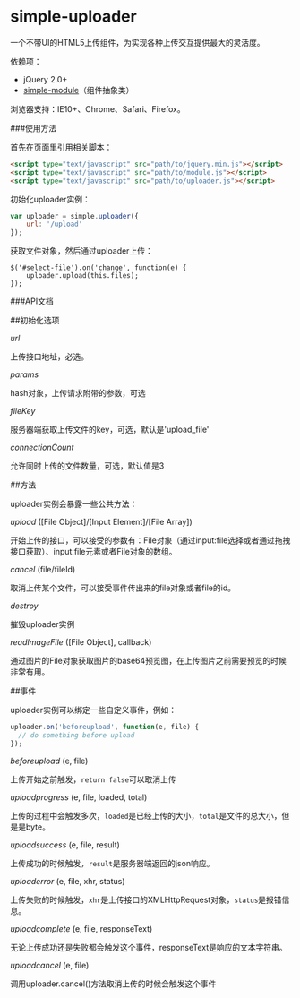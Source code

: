 simple-uploader
===============

一个不带UI的HTML5上传组件，为实现各种上传交互提供最大的灵活度。

依赖项：
* jQuery 2.0+
* [simple-module](https://github.com/mycolorway/simple-module)（组件抽象类）

浏览器支持：IE10+、Chrome、Safari、Firefox。

###使用方法

首先在页面里引用相关脚本：

```html
<script type="text/javascript" src="path/to/jquery.min.js"></script>
<script type="text/javascript" src="path/to/module.js"></script>
<script type="text/javascript" src="path/to/uploader.js"></script>

```

初始化uploader实例：

```js
var uploader = simple.uploader({
    url: '/upload'
});

```

获取文件对象，然后通过uploader上传：

```
$('#select-file').on('change', function(e) {
    uploader.upload(this.files);
});
```

###API文档

##初始化选项

_url_

上传接口地址，必选。

_params_

hash对象，上传请求附带的参数，可选

_fileKey_

服务器端获取上传文件的key，可选，默认是'upload_file'

_connectionCount_

允许同时上传的文件数量，可选，默认值是3

##方法

uploader实例会暴露一些公共方法：

_upload_ ([File Object]/[Input Element]/[File Array])

开始上传的接口，可以接受的参数有：File对象（通过input:file选择或者通过拖拽接口获取）、input:file元素或者File对象的数组。

_cancel_ (file/fileId)

取消上传某个文件，可以接受事件传出来的file对象或者file的id。

_destroy_ 

摧毁uploader实例

_readImageFile_ ([File Object], callback)

通过图片的File对象获取图片的base64预览图，在上传图片之前需要预览的时候非常有用。

##事件

uploader实例可以绑定一些自定义事件，例如：

```js
uploader.on('beforeupload', function(e, file) {
  // do something before upload
});
```

_beforeupload_ (e, file)

上传开始之前触发，`return false`可以取消上传

_uploadprogress_ (e, file, loaded, total)

上传的过程中会触发多次，`loaded`是已经上传的大小，`total`是文件的总大小，但是是byte。

_uploadsuccess_ (e, file, result)

上传成功的时候触发，`result`是服务器端返回的json响应。

_uploaderror_ (e, file, xhr, status)

上传失败的时候触发，`xhr`是上传接口的XMLHttpRequest对象，`status`是报错信息。

_uploadcomplete_ (e, file, responseText)

无论上传成功还是失败都会触发这个事件，responseText是响应的文本字符串。

_uploadcancel_ (e, file)

调用uploader.cancel()方法取消上传的时候会触发这个事件


